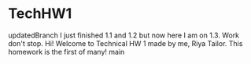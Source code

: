 # TechHW1
updatedBranch
I just finished 1.1 and 1.2 but now here I am on 1.3. Work don't stop.
Hi! Welcome to Technical HW 1 made by me, Riya Tailor. This homework is the first of many!
main
